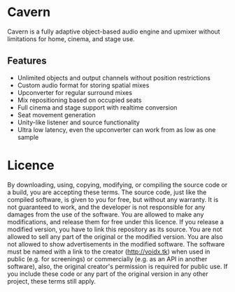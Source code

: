 # Cavern
Cavern is a fully adaptive object-based audio engine and upmixer without limitations for home, cinema, and stage use.
## Features
* Unlimited objects and output channels without position restrictions
* Custom audio format for storing spatial mixes
* Upconverter for regular surround mixes
* Mix repositioning based on occupied seats
* Full cinema and stage support with realtime conversion
* Seat movement generation
* Unity-like listener and source functionality
* Ultra low latency, even the upconverter can work from as low as one sample

# Licence
By downloading, using, copying, modifying, or compiling the source code or a build, you are accepting these terms. The source code, just like the compiled software, is given to you for free, but without any warranty. It is not guaranteed to work, and the developer is not responsible for any damages from the use of the software. You are allowed to make any modifications, and release them for free under this licence. If you release a modified version, you have to link this repository as its source. You are not allowed to sell any part of the original or the modified version. You are also not allowed to show advertisements in the modified software. The software must be named with a link to the creator (http://voidx.tk) when used in public (e.g. for screenings) or commercially (e.g. as an API in another software), also, the original creator's permission is required for public use. If you include these code or any part of the original version in any other project, these terms still apply.
